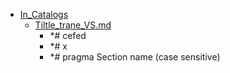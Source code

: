 - <a href = "E:\Node_projects\Node_Way\Education\src\Markdown_DOCS\VS_code_Trane\In_Catalogs\cat.In_Catalogs\dir.In_Catalogs.md">In_Catalogs</a>
    - <a href = "E:\Node_projects\Node_Way\Education\src\Markdown_DOCS\VS_code_Trane\In_Catalogs\Tiltle_trane_VS.md">Tiltle_trane_VS.md</a>
        - *# cefed
        - *# x
        - *# pragma Section name (case sensitive)
